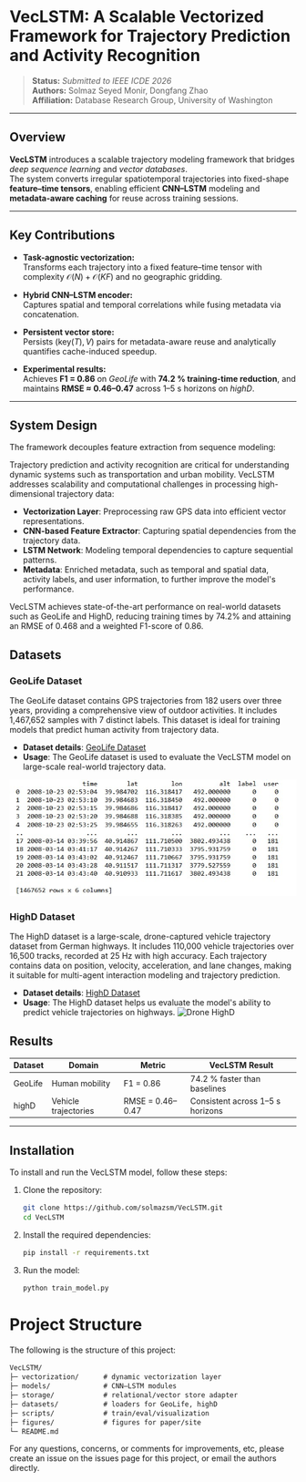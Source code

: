# VecLSTM: A Scalable Vectorized Framework for Trajectory Prediction and Activity Recognition

> **Status:**  *Submitted to IEEE ICDE 2026*  
> **Authors:** Solmaz Seyed Monir, Dongfang Zhao  
> **Affiliation:** Database Research Group, University of Washington  

---


##  Overview

**VecLSTM** introduces a scalable trajectory modeling framework that bridges *deep sequence learning* and *vector databases*.  
The system converts irregular spatiotemporal trajectories into fixed-shape **feature–time tensors**, enabling efficient **CNN–LSTM** modeling and **metadata-aware caching** for reuse across training sessions.

---

##  Key Contributions

- **Task-agnostic vectorization:**  
  Transforms each trajectory into a fixed feature–time tensor with complexity $\mathcal{O}(N){+}\mathcal{O}(KF)$ and no geographic gridding.

- **Hybrid CNN–LSTM encoder:**  
  Captures spatial and temporal correlations while fusing metadata via concatenation.

- **Persistent vector store:**  
  Persists $(\text{key}(T),V)$ pairs for metadata-aware reuse and analytically quantifies cache-induced speedup.

- **Experimental results:**  
  Achieves **F1 = 0.86** on *GeoLife* with **74.2 % training-time reduction**, and maintains **RMSE ≈ 0.46–0.47** across 1–5 s horizons on *highD*.

---

##  System Design

The framework decouples feature extraction from sequence modeling:

Trajectory prediction and activity recognition are critical for understanding dynamic systems such as transportation and urban mobility. VecLSTM addresses scalability and computational challenges in processing high-dimensional trajectory data:

- **Vectorization Layer**: Preprocessing raw GPS data into efficient vector representations.
- **CNN-based Feature Extractor**: Capturing spatial dependencies from the trajectory data.
- **LSTM Network**: Modeling temporal dependencies to capture sequential patterns.
- **Metadata**: Enriched metadata, such as temporal and spatial data, activity labels, and user information, to further improve the model's performance.

VecLSTM achieves state-of-the-art performance on real-world datasets such as GeoLife and HighD, reducing training times by 74.2% and attaining an RMSE of 0.468 and a weighted F1-score of 0.86.

## Datasets

### GeoLife Dataset
The GeoLife dataset contains GPS trajectories from 182 users over three years, providing a comprehensive view of outdoor activities. It includes 1,467,652 samples with 7 distinct labels. This dataset is ideal for training models that predict human activity from trajectory data.

- **Dataset details**: [GeoLife Dataset](https://www.microsoft.com/en-us/research/project/geolife/)
- **Usage**: The GeoLife dataset is used to evaluate the VecLSTM model on large-scale real-world trajectory data.

![GeoLife Data](https://github.com/solmazsm/VecLSTM/blob/master/datasets/data/data-Geolife.jpg?raw=true)


### HighD Dataset
The HighD dataset is a large-scale, drone-captured vehicle trajectory dataset from German highways. It includes 110,000 vehicle trajectories over 16,500 tracks, recorded at 25 Hz with high accuracy. Each trajectory contains data on position, velocity, acceleration, and lane changes, making it suitable for multi-agent interaction modeling and trajectory prediction.

- **Dataset details**: [HighD Dataset](https://www.highd-dataset.com/)
- **Usage**: The HighD dataset helps us evaluate the model's ability to predict vehicle trajectories on highways.
![Drone HighD](https://levelxdata.com/wp-content/uploads/2023/09/droneHighD-450x300.png) 

## Results

| Dataset | Domain | Metric | VecLSTM Result |
|----------|---------|---------|----------------|
| GeoLife  | Human mobility | F1 = 0.86 | 74.2 % faster than baselines |
| highD    | Vehicle trajectories | RMSE = 0.46–0.47 | Consistent across 1–5 s horizons |

---


## Installation

To install and run the VecLSTM model, follow these steps:

1. Clone the repository:
    ```bash
    git clone https://github.com/solmazsm/VecLSTM.git
    cd VecLSTM
    ```

2. Install the required dependencies:
    ```bash
    pip install -r requirements.txt
    ```

3. Run the model:
    ```bash
    python train_model.py
    ```
# Project Structure

The following is the structure of this project:

```plaintext
VecLSTM/
├─ vectorization/      # dynamic vectorization layer
├─ models/             # CNN–LSTM modules
├─ storage/            # relational/vector store adapter
├─ datasets/           # loaders for GeoLife, highD
├─ scripts/            # train/eval/visualization
├─ figures/            # figures for paper/site
└─ README.md

```

 

For any questions, concerns, or comments for improvements, etc, please create an issue on the issues page for this project, or email the authors directly.

